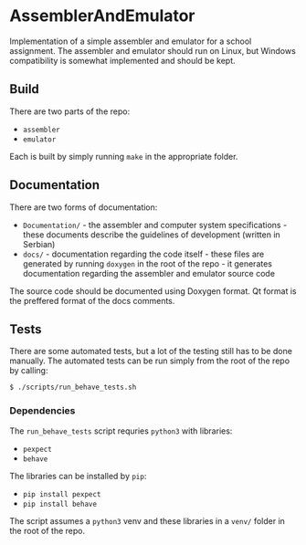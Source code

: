 # AssemblerAndEmulator
Implementation of a simple assembler and
emulator for a school assignment. The assembler
and emulator should run on Linux, but Windows
compatibility is somewhat implemented and should
be kept.

## Build
There are two parts of the repo:
- `assembler`
- `emulator`

Each is built by simply running `make`
in the appropriate folder.

## Documentation
There are two forms of documentation:
- `Documentation/` - the assembler and computer system
specifications - these documents describe the guidelines
of development (written in Serbian)
- `docs/` - documentation regarding the code itself - these
files are generated by running `doxygen` in the root
of the repo - it generates documentation regarding the
assembler and emulator source code

The source code should be documented using Doxygen format.
Qt format is the preffered format of the docs comments.

## Tests
There are some automated tests, but a lot of the testing
still has to be done manually. The automated tests can
be run simply from the root of the repo by calling:
``` bash
$ ./scripts/run_behave_tests.sh
```
### Dependencies
The `run_behave_tests` script requries `python3` with libraries:
- `pexpect` 
- `behave`

The libraries can be installed by `pip`:
- `pip install pexpect`
- `pip install behave`

The script assumes a `python3` venv and these libraries in
a `venv/` folder in the root of the repo.
